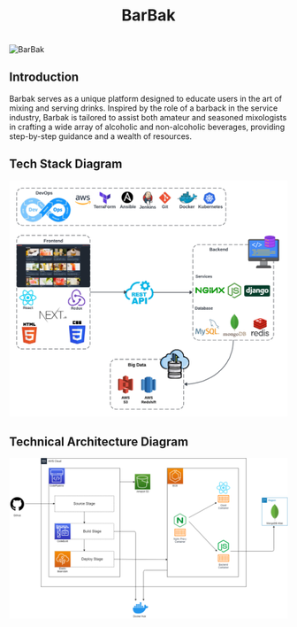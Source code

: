 <h1 align="center">BarBak</h1> <br>
<img alt="BarBak" title="BarBak" src="https://reyhector.com/Images/Projects/Project7.png">

<!-- About the Project -->
## Introduction
Barbak serves as a unique platform designed to educate users in the art of mixing and serving drinks. Inspired by the role of a barback in the service industry, Barbak is tailored to assist both amateur and seasoned mixologists in crafting a wide array of alcoholic and non-alcoholic beverages, providing step-by-step guidance and a wealth of resources.
<br>
## Tech Stack Diagram
![Alt text](./Barbak_Tech_Stack.png?raw=true "Tech Stack Diagram")
## Technical Architecture Diagram
![Alt text](./BarBak_Technical_Architecture_Diagram.png?raw=true "Technical Architecture Diagram")
